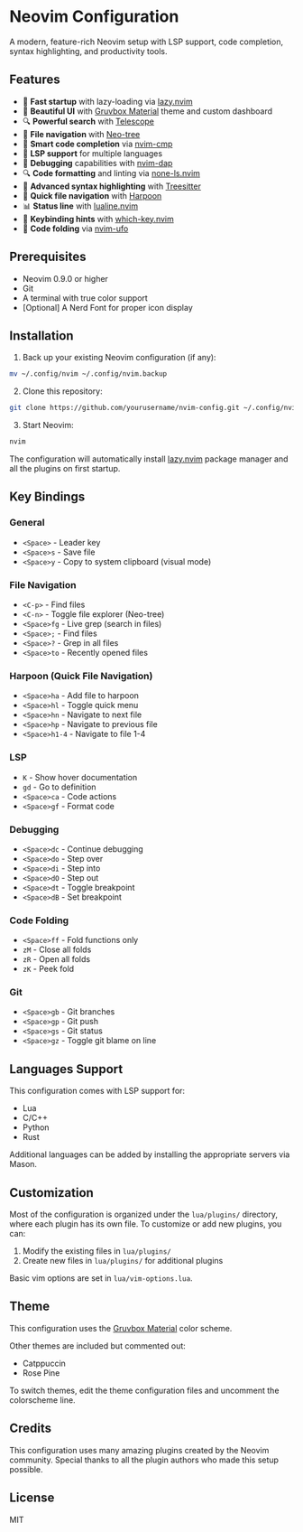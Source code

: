 # Neovim Configuration

A modern, feature-rich Neovim setup with LSP support, code completion, syntax highlighting, and productivity tools.

## Features

- 🚀 **Fast startup** with lazy-loading via [lazy.nvim](https://github.com/folke/lazy.nvim)
- 🎨 **Beautiful UI** with [Gruvbox Material](https://github.com/sainnhe/gruvbox-material) theme and custom dashboard
- 🔍 **Powerful search** with [Telescope](https://github.com/nvim-telescope/telescope.nvim)
- 🌳 **File navigation** with [Neo-tree](https://github.com/nvim-neo-tree/neo-tree.nvim)
- 🧠 **Smart code completion** via [nvim-cmp](https://github.com/hrsh7th/nvim-cmp)
- 📝 **LSP support** for multiple languages
- 🐛 **Debugging** capabilities with [nvim-dap](https://github.com/mfussenegger/nvim-dap)
- 🔍 **Code formatting** and linting via [none-ls.nvim](https://github.com/nvimtools/none-ls.nvim)
- 🌲 **Advanced syntax highlighting** with [Treesitter](https://github.com/nvim-treesitter/nvim-treesitter)
- 📌 **Quick file navigation** with [Harpoon](https://github.com/ThePrimeagen/harpoon)
- 📊 **Status line** with [lualine.nvim](https://github.com/nvim-lualine/lualine.nvim)
- 🔑 **Keybinding hints** with [which-key.nvim](https://github.com/folke/which-key.nvim)
- 📂 **Code folding** via [nvim-ufo](https://github.com/kevinhwang91/nvim-ufo)

## Prerequisites

- Neovim 0.9.0 or higher
- Git
- A terminal with true color support
- [Optional] A Nerd Font for proper icon display

## Installation

1. Back up your existing Neovim configuration (if any):

```bash
mv ~/.config/nvim ~/.config/nvim.backup
```

2. Clone this repository:

```bash
git clone https://github.com/yourusername/nvim-config.git ~/.config/nvim
```

3. Start Neovim:

```bash
nvim
```

The configuration will automatically install [lazy.nvim](https://github.com/folke/lazy.nvim) package manager and all the plugins on first startup.

## Key Bindings

### General

- `<Space>` - Leader key
- `<Space>s` - Save file
- `<Space>y` - Copy to system clipboard (visual mode)

### File Navigation

- `<C-p>` - Find files
- `<C-n>` - Toggle file explorer (Neo-tree)
- `<Space>fg` - Live grep (search in files)
- `<Space>;` - Find files
- `<Space>?` - Grep in all files
- `<Space>to` - Recently opened files

### Harpoon (Quick File Navigation)

- `<Space>ha` - Add file to harpoon
- `<Space>hl` - Toggle quick menu
- `<Space>hn` - Navigate to next file
- `<Space>hp` - Navigate to previous file
- `<Space>h1-4` - Navigate to file 1-4

### LSP

- `K` - Show hover documentation
- `gd` - Go to definition
- `<Space>ca` - Code actions
- `<Space>gf` - Format code

### Debugging

- `<Space>dc` - Continue debugging
- `<Space>do` - Step over
- `<Space>di` - Step into
- `<Space>dO` - Step out
- `<Space>dt` - Toggle breakpoint
- `<Space>dB` - Set breakpoint

### Code Folding

- `<Space>ff` - Fold functions only
- `zM` - Close all folds
- `zR` - Open all folds
- `zK` - Peek fold

### Git

- `<Space>gb` - Git branches
- `<Space>gp` - Git push
- `<Space>gs` - Git status
- `<Space>gz` - Toggle git blame on line

## Languages Support

This configuration comes with LSP support for:

- Lua
- C/C++
- Python
- Rust

Additional languages can be added by installing the appropriate servers via Mason.

## Customization

Most of the configuration is organized under the `lua/plugins/` directory, where each plugin has its own file. To customize or add new plugins, you can:

1. Modify the existing files in `lua/plugins/`
2. Create new files in `lua/plugins/` for additional plugins

Basic vim options are set in `lua/vim-options.lua`.

## Theme

This configuration uses the [Gruvbox Material](https://github.com/sainnhe/gruvbox-material) color scheme. 

Other themes are included but commented out:
- Catppuccin
- Rose Pine

To switch themes, edit the theme configuration files and uncomment the colorscheme line.

## Credits

This configuration uses many amazing plugins created by the Neovim community. Special thanks to all the plugin authors who made this setup possible.

## License

MIT
